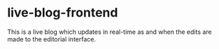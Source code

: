 # live-blog-frontend
This is a live blog which updates in real-time as and when the edits are made to the editorial interface.
